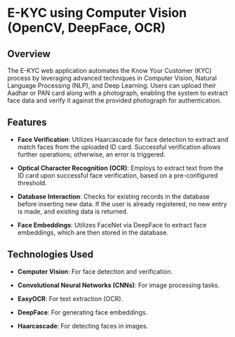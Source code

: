 # E-KYC using Computer Vision (OpenCV, DeepFace, OCR)

## Overview

The E-KYC web application automates the Know Your Customer (KYC) process by leveraging advanced techniques in Computer Vision, Natural Language Processing (NLP), and Deep Learning. Users can upload their Aadhar or PAN card along with a photograph, enabling the system to extract face data and verify it against the provided photograph for authentication.

## Features

- **Face Verification**: Utilizes Haarcascade for face detection to extract and match faces from the uploaded ID card. Successful verification allows further operations; otherwise, an error is triggered.

- **Optical Character Recognition (OCR)**: Employs to extract text from the ID card upon successful face verification, based on a pre-configured threshold.

- **Database Interaction**: Checks for existing records in the database before inserting new data. If the user is already registered, no new entry is made, and existing data is returned.

- **Face Embeddings**: Utilizes FaceNet via DeepFace to extract face embeddings, which are then stored in the database.

## Technologies Used

- **Computer Vision**: For face detection and verification.

- **Convolutional Neural Networks (CNNs)**: For image processing tasks.

- **EasyOCR**: For text extraction (OCR).

- **DeepFace**: For generating face embeddings.

- **Haarcascade**: For detecting faces in images.
